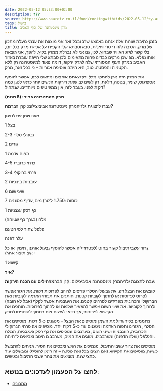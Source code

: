```yaml
---
date: 2022-05-12 05:33:00+03:00
description: ???
source: https://www.haaretz.co.il/food/cookingwithkids/2022-05-12/ty-article/00000180-d65d-d572-aba5-deddf4440000
tags: בישול
title: מרק מינסטרונה של סוף האביב
---
```


בזמן כתיבת שורות אלה אנחנו באמצע שרב ובכל זאת אני מוצאת את עצמי מעלה מתכון של מרק. הסיבה לזה די טריוויאלית, סבא וסבתא שלי הקפידו על אכילת מרק בכל יום, בלי קשר למזג האוויר שבחוץ. לכן, גם אני לא נבהלת ממרק בקיץ. להפך, אני מוצאת אותו נפלא. מה שכן מרקים כבדים פחות מתאימים ולכן סבתא שלי הייתה עוברת באזור האביב ממרק העוף המסורתי שלה למרק ירקות, דומה מאוד למינסטרונה רק ללא הקטניות והפסטה. טוב, היא היתה מוסיפה אטריות – כי בכל זאת, מרק.

את המרק הזה ניתן להתקין מכל ירק שאתם אוהבים ומתאים לכם, אפשר להוסיף אספרגוס, שומר, בטטה, דלעת, רק לשים לב שאת הירקות הקשים יותר כדאי לטגן כמה דקות לפני. מעבר לזה, אין ממש טיפים מיוחדים. שנתחיל?

**מרק מינסטרונה אביבי (8 מנות)**

 עברו לתצוגת גלריהמרק מינסטרונה אביביצילום: קרן הבר**מה?**

מעט שמן זית לטיגון

1 בצל

2-3 גבעולי סלרי

2 גזרים

1 תפוח אדמה

4-5 פרחי כרובית

3-4 פרחי ברוקולי

2 עגבניות בינוניות

6 שיני שום

7 כוסות (1.750 ליטר) מים, עדיף מסוננים

1 כף רסק עגבניות

מלח (בערך כף שטוחה)

פלפל שחור לפי הטעם

עלה דפנה

צרור עשבי תיבול קשור בחוט (לפטרוזיליה אפשר להוסיף גבעול אורגנו, תימין, או כל עשב תיבול אחר)

1 קישוא

**איך?**

 עברו לתצוגת גלריהמרק מינסטרונה אביביצילום: קרן הבר**מתחילים עם הכנת הירקות:**

קוצצים את הבצל דק, את גבעולי הסלרי פורסים לרוחב לפרוסות דקות, את הגזר אפשר לפרוס לפרוסות או לחתוך לקוביות קטנות. חותכים את תפוחי האדמה לקוביות ואת הברוקולי והכרובית מפרידים לפרחים קטנים. את העגבניות אפשר לקלף (אבל לא חובה) ולחתוך לקוביות. את שיני השום אפשר להשאיר שלמות או לחתוך לפרוסות. חותכים את הקישוא לפרוסות, אך כדאי לעשות זאת בסמוך להוספתו למרק.

מחממים בסיר גדול את השמן ומוסיפים את הבצל – מטגנים כ-5 דקות. מוסיפים את הסלרי, הגזרים ותפוח האדמה ומטגנים עוד כ-5 דקות יחד. מוסיפים את פרחי הברוקולי והכרובית, העגבניות ושיני השום, מערבבים ומוסיפים את כף רסק העגבניות, המלח והפלפל (ועלה הדפנה) ומערבבים. מוזגים את המים, מערבבים היטב ומביאים לרתיחה.

מוסיפים את צרור עשבי התיבול, מנמיכים את האש ומכסים את הסיר. מניחים להתבשל כשעה, מוסיפים את הקישוא (אם רוצים בכל זאת פסטה – זה הזמן להוסיף) ומבשלים עוד כחצי שעה. מוציאים את צרור עשבי התיבול ומגישים.

לחצו על הפעמון לעדכונים בנושא:
------------------------------

* [מתכונים](/ty-tag/recipes-0000017f-da28-dea8-a77f-de6a4ba50000)